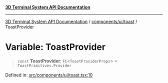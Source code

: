 [**3D Terminal System API Documentation**](../../../../README.md)

***

[3D Terminal System API Documentation](../../../../README.md) / [components/ui/toast](../README.md) / ToastProvider

# Variable: ToastProvider

> `const` **ToastProvider**: `FC`\<`ToastProviderProps`\> = `ToastPrimitives.Provider`

Defined in: [src/components/ui/toast.tsx:10](https://github.com/Dicommunitas/ThreeJS_Terminal_3D/blob/7e8c963a689af2f4b56042f0dd4bd67cbf96b13b/src/components/ui/toast.tsx#L10)
